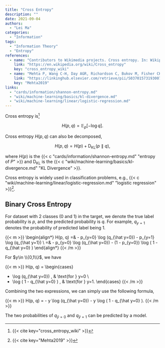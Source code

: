 ```yaml
---
title: "Cross Entropy"
description: ""
date: 2021-09-04
authors:
  - "Lei Ma"
categories:
  - "Information"
tags:
  - "Information Theory"
  - "Entropy"
references:
  - name: "Contributors to Wikimedia projects. Cross entropy. In: Wikipedia [Internet]. 4 Jul 2021 [cited 4 Sep 2021]. Available: https://en.wikipedia.org/wiki/Cross_entropy"
    link: "https://en.wikipedia.org/wiki/Cross_entropy"
    key: "cross_entropy_wiki"
  - name: "Mehta P, Wang C-H, Day AGR, Richardson C, Bukov M, Fisher CK, et al. A high-bias, low-variance introduction to Machine Learning for physicists. Phys Rep. 2019;810: 1–124. doi:10.1016/j.physrep.2019.03.001"
    link: "https://linkinghub.elsevier.com/retrieve/pii/S0370157319300766"
    key: "Mehta2019"
links:
  - "cards/information/shannon-entropy.md"
  - "wiki/machine-learning/basics/kl-divergence.md"
  - "wiki/machine-learning/linear/logistic-regression.md"
---
```


Cross entropy is[^cross_entropy_wiki]

$$
H(p, q) = \mathbb E_{p} \left[ -\log q \right].
$$

Cross entropy $H(p, q)$ can also be decomposed,

$$
H(p, q) = H(p) + \operatorname{D}_{\mathrm{KL}} \left( p \parallel q \right),
$$

where $H(p)$ is the {{< c "cards/information/shannon-entropy.md" "entropy of $P$" >}} and $\operatorname{D}_{\mathrm{KL}}$ is the {{< c "wiki/machine-learning/basics/kl-divergence.md" "KL Divergence" >}}.

Cross entropy is widely used in classification problems, e.g., {{< c "wiki/machine-learning/linear/logistic-regression.md" "logistic regression" >}}[^Mehta2019].


## Binary Cross Entropy

For dataset with 2 classes ($0$ and $1$) in the target, we denote the true label probability is $p$, and the predicted probability is $q$. For example, $q_{y=1}$ denotes the probability of predicted label being $1$.

{{< m >}}
\begin{align*}
H(p, q) =& - p_{y=0}  \log (q_{\hat y=0}) - p_{y=1}  \log (q_{\hat y=1})  \\
=& - p_{y=0}  \log (q_{\hat y=0}) - (1 - p_{y=0})  \log ( 1 - q_{\hat y=0} )
\end{align*}
{{< /m >}}

For $y\in \\{0,1\\}$, we have

{{< m >}}
H(p, q) = \begin{cases}
- \log (q_{\hat y=0}) ,  & \text{for } y=0 \\
- \log ( 1 - q_{\hat y=0} ) ,  & \text{for } y=1.
\end{cases}
{{< /m >}}

Combining the two expressions, we can simply use the following formula,

{{< m >}}
H(p, q) = - y \log (q_{\hat y=0}) - y \log ( 1 - q_{\hat y=0} ).
{{< /m >}}

The two probabilities of $q_{\hat y=0}$ and $q_{\hat y=1}$ can be predicted by a model.


[^cross_entropy_wiki]: {{< cite key="cross_entropy_wiki" >}}
[^Mehta2019]: {{< cite key="Mehta2019" >}}